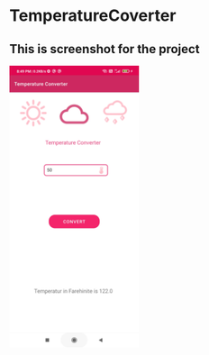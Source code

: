 # TemperatureCoverter

<h2>This is screenshot for the project</h2>
<img src="https://github.com/00nkul/TemperatureCoverter/blob/main/tempt_ss.jpg" alt="Your image title" height="500"/>
